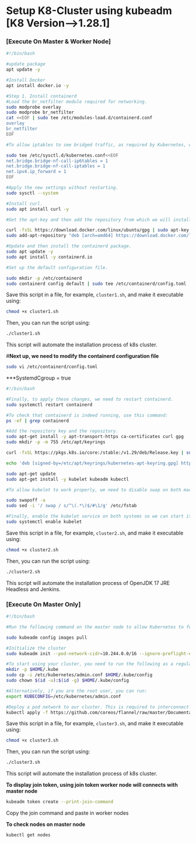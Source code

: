 #  Setup K8-Cluster using kubeadm [K8 Version-->1.28.1]

### [Execute On Master & Worker Node]


```bash
#!/bin/bash

#update package
apt update -y

#Install Docker
apt install docker.io -y

#Step 1. Install containerd 
#Load the br_netfilter module required for networking.
sudo modprobe overlay
sudo modprobe br_netfilter
cat <<EOF | sudo tee /etc/modules-load.d/containerd.conf
overlay
br_netfilter
EOF

#To allow iptables to see bridged traffic, as required by Kubernetes, we need to set the values of certain fields to 1.

sudo tee /etc/sysctl.d/kubernetes.conf<<EOF
net.bridge.bridge-nf-call-ip6tables = 1
net.bridge.bridge-nf-call-iptables = 1
net.ipv4.ip_forward = 1
EOF

#Apply the new settings without restarting.
sudo sysctl --system

#Install curl.
sudo apt install curl -y

#Get the apt-key and then add the repository from which we will install containerd.

curl -fsSL https://download.docker.com/linux/ubuntu/gpg | sudo apt-key add -
sudo add-apt-repository "deb [arch=amd64] https://download.docker.com/linux/ubuntu $(lsb_release -cs) stable"

#Update and then install the containerd package.
sudo apt update -y 
sudo apt install -y containerd.io

#Set up the default configuration file.

sudo mkdir -p /etc/containerd
sudo containerd config default | sudo tee /etc/containerd/config.toml

```
Save this script in a file, for example, `cluster1.sh`, and make it executable using:
```bash
chmod +x cluster1.sh
```
Then, you can run the script using:
```bash
./cluster1.sh
```
This script will automate the installation process of k8s cluster.

#**Next up, we need to modify the containerd configuration file**
```bash
sudo vi /etc/containerd/config.toml
```
***SystemdCgroup = true
```bash
#!/bin/bash

#Finally, to apply these changes, we need to restart containerd.
sudo systemctl restart containerd

#To check that containerd is indeed running, use this command:
ps -ef | grep containerd

#Add the repository key and the repository.
sudo apt-get install -y apt-transport-https ca-certificates curl gpg
sudo mkdir -p -m 755 /etc/apt/keyrings

curl -fsSL https://pkgs.k8s.io/core:/stable:/v1.29/deb/Release.key | sudo gpg --dearmor -o /etc/apt/keyrings/kubernetes-apt-keyring.gpg

echo 'deb [signed-by=/etc/apt/keyrings/kubernetes-apt-keyring.gpg] https://pkgs.k8s.io/core:/stable:/v1.29/deb/ /' | sudo tee /etc/apt/sources.list.d/kubernetes.list

sudo apt-get update
sudo apt-get install -y kubelet kubeadm kubectl

#To allow kubelet to work properly, we need to disable swap on both machines.

sudo swapoff -a
sudo sed -i '/ swap / s/^\(.*\)$/#\1/g' /etc/fstab

#Finally, enable the kubelet service on both systems so we can start it.
sudo systemctl enable kubelet
```
Save this script in a file, for example, `cluster2.sh`, and make it executable using:
```bash
chmod +x cluster2.sh
```
Then, you can run the script using:
```bash
./cluster2.sh
```
This script will automate the installation process of OpenJDK 17 JRE Headless and Jenkins.

### [Execute On Master Only]

```bash
#!/bin/bash

#Run the following command on the master node to allow Kubernetes to fetch the required images before cluster initialization:

sudo kubeadm config images pull

#Initialize the cluster
sudo kubeadm init --pod-network-cidr=10.244.0.0/16 --ignore-preflight-errors=NumCPU --ignore-preflight-errors=Mem

#To start using your cluster, you need to run the following as a regular user:
mkdir -p $HOME/.kube
sudo cp -i /etc/kubernetes/admin.conf $HOME/.kube/config
sudo chown $(id -u):$(id -g) $HOME/.kube/config

#Alternatively, if you are the root user, you can run:
export KUBECONFIG=/etc/kubernetes/admin.conf

#Deploy a pod network to our cluster. This is required to interconnect the different Kubernetes components.
kubectl apply -f https://github.com/coreos/flannel/raw/master/Documentation/kube-flannel.yml

```
Save this script in a file, for example, `cluster3.sh`, and make it executable using:
```bash
chmod +x cluster3.sh
```
Then, you can run the script using:
```bash
./cluster3.sh
```
This script will automate the installation process of k8s cluster.

****To display join token, using join token worker node will connects with master node****
```bash
kubeadm token create --print-join-command
```
Copy the join command and paste in worker nodes 

**To check nodes on master node**
```bash
kubectl get nodes
```









